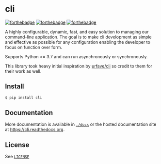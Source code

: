 cli
===

[![forthebadge](https://forthebadge.com/images/badges/you-didnt-ask-for-this.svg)](https://forthebadge.com)
[![forthebadge](https://forthebadge.com/images/badges/built-with-love.svg)](https://forthebadge.com)
[![forthebadge](https://forthebadge.com/images/badges/made-with-python.svg)](https://forthebadge.com)

A highly configurable, dynamic, fast, and easy solution to managing
our command-line application. The goal is to make cli development as simple
and effective as possible for any configuration enabling the developer to
focus on function over form.

Supports Python >= 3.7 and can run asynchronously or synchronously.

This library took heavy initial inspiration by [urfave/cli](https://github.com/urfave/cli)
so credit to them for their work as well.

## Install

```bash
$ pip install cli
```

## Documentation

More documentation is available in [`./docs`](./docs) or the hosted
documentation site at <https://cli.readthedocs.org>.

## License

See [`LICENSE`](./LICENSE)

